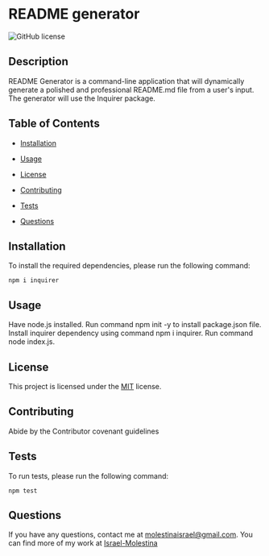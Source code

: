 
# README generator 

![GitHub license](https://img.shields.io/badge/License-MIT-green)

## Description

README Generator is a command-line application that will dynamically generate a polished and professional README.md file from a user's input. The generator will use the Inquirer package.

## Table of Contents

* [Installation](#Installation)

* [Usage](#Usage)  

* [License](#License)

* [Contributing](#Contributing)

* [Tests](#Tests)

* [Questions](#Questions)

## Installation

To install the required dependencies, please run the following command:

```
npm i inquirer 
```

## Usage

Have node.js installed. Run command npm init -y to install package.json file. Install inquirer dependency using command npm i inquirer. Run command node index.js. 

## License 

This project is licensed under the [MIT](https://spdx.org/licenses/MIT.html) license.

## Contributing

Abide by the Contributor covenant guidelines

## Tests

To run tests, please run the following command:

```
npm test
```

## Questions

If you have any questions, contact me at molestinaisrael@gmail.com. You can find more of my work at [Israel-Molestina](https://github.com/Israel-Molestina)
